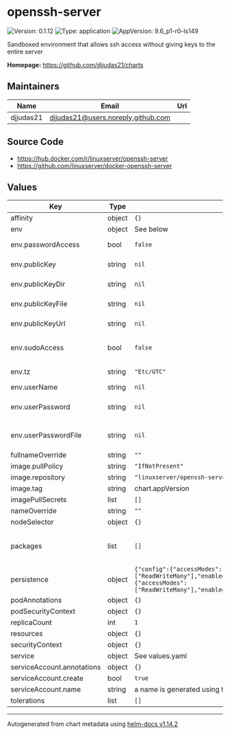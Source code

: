 # openssh-server

![Version: 0.1.12](https://img.shields.io/badge/Version-0.1.12-informational?style=flat-square) ![Type: application](https://img.shields.io/badge/Type-application-informational?style=flat-square) ![AppVersion: 9.6_p1-r0-ls149](https://img.shields.io/badge/AppVersion-9.6_p1--r0--ls149-informational?style=flat-square)

Sandboxed environment that allows ssh access without giving keys to the entire server

**Homepage:** <https://github.com/djjudas21/charts>

## Maintainers

| Name | Email | Url |
| ---- | ------ | --- |
| djjudas21 | <djjudas21@users.noreply.github.com> |  |

## Source Code

* <https://hub.docker.com/r/linuxserver/openssh-server>
* <https://github.com/linuxserver/docker-openssh-server>

## Values

| Key | Type | Default | Description |
|-----|------|---------|-------------|
| affinity | object | `{}` |  |
| env | object | See below | environment variables |
| env.passwordAccess | bool | `false` | Set to true to allow user/password ssh access. You will want to set USER_PASSWORD or USER_PASSWORD_FILE as well. |
| env.publicKey | string | `nil` | Optional ssh public key, which will automatically be added to authorized_keys. |
| env.publicKeyDir | string | `nil` | Optionally specify a directory containing the public keys (works with docker secrets). |
| env.publicKeyFile | string | `nil` | Optionally specify a file containing the public key (works with docker secrets). |
| env.publicKeyUrl | string | `nil` | Optionally specify a URL containing the public key, e.g. <https://github.com/username.keys> |
| env.sudoAccess | bool | `false` | Set to true to allow linuxserver.io, the ssh user, sudo access. Without USER_PASSWORD set, this will allow passwordless sudo access. |
| env.tz | string | `"Etc/UTC"` | specify a timezone to use, see <https://en.wikipedia.org/wiki/List_of_tz_database_time_zones#List> |
| env.userName | string | `nil` | Optionally specify a user name (Default:linuxserver.io) |
| env.userPassword | string | `nil` | Optionally set a sudo password for linuxserver.io, the ssh user. If this or USER_PASSWORD_FILE are not set but SUDO_ACCESS is set to true, the user will have passwordless sudo access. |
| env.userPasswordFile | string | `nil` | Optionally specify a file that contains the password. This setting supersedes the USER_PASSWORD option (works with docker secrets). |
| fullnameOverride | string | `""` |  |
| image.pullPolicy | string | `"IfNotPresent"` | image pull policy |
| image.repository | string | `"linuxserver/openssh-server"` | image repository |
| image.tag | string | chart.appVersion | image tag |
| imagePullSecrets | list | `[]` |  |
| nameOverride | string | `""` |  |
| nodeSelector | object | `{}` |  |
| packages | list | `[]` | Alpine Packages to install via custom scripts on container startup https://docs.linuxserver.io/general/container-customization#custom-scripts https://pkgs.alpinelinux.org/packages |
| persistence | object | `{"config":{"accessModes":["ReadWriteMany"],"enabled":false,"size":"1Gi","storageClass":""},"home":{"accessModes":["ReadWriteMany"],"enabled":false,"size":"8Gi","storageClass":""}}` | Persist the home directory |
| podAnnotations | object | `{}` |  |
| podSecurityContext | object | `{}` |  |
| replicaCount | int | `1` | Number of replicas |
| resources | object | `{}` |  |
| securityContext | object | `{}` |  |
| service | object | See values.yaml | Configures service settings for the chart. |
| serviceAccount.annotations | object | `{}` | Annotations to add to the service account |
| serviceAccount.create | bool | `true` | Specifies whether a service account should be created |
| serviceAccount.name | string | a name is generated using the fullname template | The name of the service account to use. |
| tolerations | list | `[]` |  |

----------------------------------------------
Autogenerated from chart metadata using [helm-docs v1.14.2](https://github.com/norwoodj/helm-docs/releases/v1.14.2)
